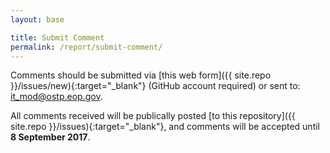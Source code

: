 ```yaml
---
layout: base

title: Submit Comment
permalink: /report/submit-comment/
---
```


Comments should be submitted via [this web form]({{ site.repo }}/issues/new){:target="_blank"} (GitHub account required) or sent to: [it_mod@ostp.eop.gov](mailto:it_mod@ostp.eop.gov).

All comments received will be publically posted [to this repository]({{ site.repo }}/issues){:target="_blank"}, and comments will be accepted until **8 September 2017**.

[1]: https://www.whitehouse.gov/the-press-office/2017/05/11/presidential-executive-order-strengthening-cybersecurity-federal
